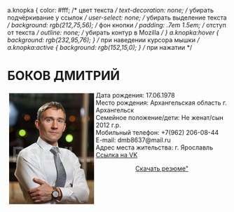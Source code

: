 a.knopka {
  color: #fff; /* цвет текста */
  text-decoration: none; /* убирать подчёркивание у ссылок */
  user-select: none; /* убирать выделение текста */
  background: rgb(212,75,56); /* фон кнопки */
  padding: .7em 1.5em; /* отступ от текста */
  outline: none; /* убирать контур в Mozilla */
} 
a.knopka:hover { background: rgb(232,95,76); } /* при наведении курсора мышки */
a.knopka:active { background: rgb(152,15,0); } /* при нажатии */
<h1>БОКОВ ДМИТРИЙ</h1>
<p><img src="1_MG_3769.jpg" align="left" style=" border: 4px solid #ffffff;">
Дата рождения: 17.06.1978
	<br>Место рождения: Архангельская область г. Архангельск
	<br>Семейное положение/дети: Не женат/сын 2012 г.р.
	<br>Мобильный телефон: +7(962) 206-08-44
	<br>E-mail: dmb8637@mail.ru
	<br>Адрес места жительства: г. Ярославль
	<br><a HREF="https://vk.com/id32994005" target="_blank">Ссылка на VK</a>
</p>
<p align="center"><a href="anketa_D_A_Bokov.docx" class="knopka">Скачать резюме"</a></p>
